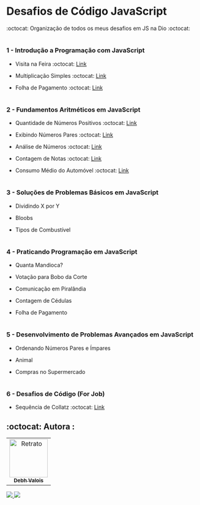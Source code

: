 # Desafios de Código JavaScript 
:octocat: Organização de todos os meus desafios em JS na Dio :octocat:
# 
### 1 - Introdução a Programação com JavaScript

- Visita na Feira 
:octocat: [Link](https://github.com/debhValois/dio-desafios-de-codigo-javascript/blob/d4284ed4616412a8194e58269057066c1617254d/Introdu%C3%A7%C3%A3o%20a%20Programa%C3%A7%C3%A3o%20com%20JavaScript/visita-na-feira.js)

- Multiplicação Simples
:octocat: [Link](https://github.com/debhValois/dio-desafios-de-codigo-javascript/blob/d4284ed4616412a8194e58269057066c1617254d/Introdu%C3%A7%C3%A3o%20a%20Programa%C3%A7%C3%A3o%20com%20JavaScript/multiplicacao-simples.js)

- Folha de Pagamento
:octocat: [Link](https://github.com/debhValois/dio-desafios-de-codigo-javascript/blob/d4284ed4616412a8194e58269057066c1617254d/Introdu%C3%A7%C3%A3o%20a%20Programa%C3%A7%C3%A3o%20com%20JavaScript/folha-de-pagamento.js)
#
### 2 - Fundamentos Aritméticos em JavaScript

- Quantidade de Números Positivos
:octocat: [Link](https://github.com/debhValois/dio-desafios-de-codigo-javascript/blob/d4284ed4616412a8194e58269057066c1617254d/Fundamentos%20Aritm%C3%A9ticos%20em%20JavaScript/quantidade-de-numeros-positivos.js)

- Exibindo Números Pares
:octocat: [Link](https://github.com/debhValois/dio-desafios-de-codigo-javascript/blob/d4284ed4616412a8194e58269057066c1617254d/Fundamentos%20Aritm%C3%A9ticos%20em%20JavaScript/exibindo-numeros-pares.js)

- Análise de Números
:octocat: [Link](https://github.com/debhValois/dio-desafios-de-codigo-javascript/blob/d4284ed4616412a8194e58269057066c1617254d/Fundamentos%20Aritm%C3%A9ticos%20em%20JavaScript/analise-de-numeros.js)

- Contagem de Notas
:octocat: [Link](https://github.com/debhValois/dio-desafios-de-codigo-javascript/blob/d4284ed4616412a8194e58269057066c1617254d/Fundamentos%20Aritm%C3%A9ticos%20em%20JavaScript/contagem-de-notas.js)

- Consumo Médio do Automóvel
:octocat: [Link](https://github.com/debhValois/dio-desafios-de-codigo-javascript/blob/d4284ed4616412a8194e58269057066c1617254d/Fundamentos%20Aritm%C3%A9ticos%20em%20JavaScript/consumo-medio-do-automovel.js)
#
### 3 - Soluções de Problemas Básicos em JavaScript

- Dividindo X por Y

- Bloobs

- Tipos de Combustível
#
### 4 - Praticando Programação em JavaScript

- Quanta Mandioca?

- Votação para Bobo da Corte

- Comunicação em Piralândia

- Contagem de Cédulas

- Folha de Pagamento
#
### 5 - Desenvolvimento de Problemas Avançados em JavaScript

- Ordenando Números Pares e Ímpares

- Animal

- Compras no Supermercado
#
### 6 - Desafios de Código (For Job)

- Sequência de Collatz
:octocat: [Link](https://github.com/debhValois/dio-desafios-de-codigo-javascript/blob/5292314207e7edf09674b2e73a9956afe3a0ce8f/6%20-%20Desafio%20Sequ%C3%AAncia%20Collatz/collatz.js)

## :octocat: Autora : 
<table>
  <tr>
    <td align="center">
      <a href="#">
        <img src="./assets/autora.jpg" width="100px" alt="Retrato"/><br>
        <sub>
          <b>Debh Valois</b>
        </sub>
      </a>
    </td>
  </tr>
</table>
<a href="https://www.linkedin.com/in/debhvaloispsy/" alt="LinkedIn" target="_blank">
<img src="https://img.shields.io/badge/LinkedIn-%230077B5.svg?&style=flat-square&logo=linkedin&logoColor=white">
</a>
<a href="https://wa.me/message/ONHPRA62USWYK1" alt="WhatsApp" target="_blank">
<img src="https://img.shields.io/badge/-WhatsApp-25d366?style=flat-square&labelColor=25d366&logo=whatsapp&logoColor=white&link=https://wa.me/5584981430120">
</a>